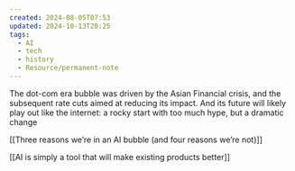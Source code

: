 ```yaml
---
created: 2024-08-05T07:53
updated: 2024-10-13T20:25
tags:
  - AI
  - tech
  - history
  - Resource/permanent-note
---
```

The dot-com era bubble was driven by the Asian Financial crisis, and the subsequent rate cuts aimed at reducing its impact. And its future will likely play out like the internet: a rocky start with too much hype, but a dramatic change

[[Three reasons we’re in an AI bubble (and four reasons we’re not)]]

[[AI is simply a tool that will make existing products better]]